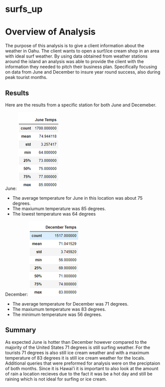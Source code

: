 # surfs_up
# Overview of Analysis
The purpose of this analysis is to give a client information about the weather in Oahu. The client wants to open a surf/ice cream shop in an area with ideal surf weather. By using data obtained from weather stations around the island an analysis was able to provide the client with the information they needed to pitch their business plan. Specifically focusing on data from June and December to insure year round success, also during peak tourist months. 

## Results 
Here are the results from a specific station for both June and Decemeber. 

June:
![This is an image](https://github.com/fisher-n/surfs_up/blob/main/June_temps.png)
- The average temperature for June in this location was about 75 degrees.
- The maxiumum temperature was 85 degrees.
- The lowest temperature was 64 degrees

December:
![This is an image](https://github.com/fisher-n/surfs_up/blob/main/December_temps.png)
- The average temperature for December was 71 degrees.
- The maxiumum temperature was 83 degrees.
- The minimum temperature was 56 degrees. 

## Summary
As expected June is hotter than December however compared to the majority of the United States 71 degrees is still surfing weather. For the tourists 71 degrees is also still ice cream weather and with a maximum temperature of 83 degrees it is still ice cream weather for the locals. Additional queries that were preformed for analysis were on the preciptaion of both months. Since it is Hawai'i it is important to also look at the amount of rain a location recieves due to the fact it was be a hot day and still be raining which is not ideal for surfing or ice cream. 
